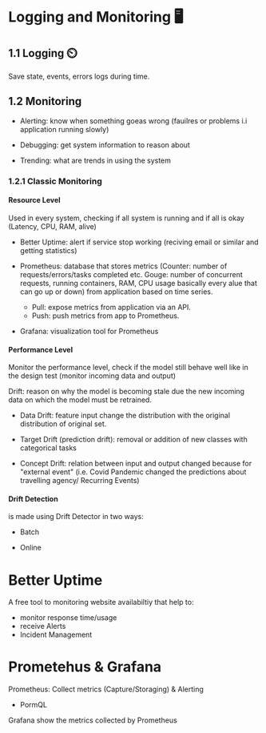 # Logging and Monitoring 🖥️

## 1.1 Logging ⏲️

Save state, events, errors logs during time.

## 1.2 Monitoring

- Alerting: know when something goeas wrong (fauilres or problems i.i application running slowly)

- Debugging: get system information to reason about

- Trending: what are trends in using the system

### 1.2.1 Classic Monitoring

#### Resource Level
Used in every system, checking if all system is running and if all is okay (Latency, CPU, RAM, alive)

- Better Uptime: alert if service stop working (reciving email or similar and getting statistics)

- Prometheus: database that stores metrics (Counter: number of requests/errors/tasks completed etc. Gouge: number of concurrent requests, running containers, RAM, CPU usage basically every alue that can go up or down) from application based on time series.

    - Pull: expose metrics from application via an API.
    - Push: push metrics from app to Prometheus.

- Grafana: visualization tool for Prometheus

#### Performance Level
Monitor the performance level, check if the model still behave well like in the design test (monitor incoming data and output)

Drift: reason on why the model is becoming stale due the new incoming data on which the model must be retrained.

- Data Drift: feature input change the distribution with the original distribution of original set.

- Target Drift (prediction drift): removal or addition of new classes with categorical tasks

- Concept Drift: relation between input and output changed because for "external event" (i.e. Covid Pandemic changed the predictions about travelling agency/ Recurring Events)


#### Drift Detection

is made using Drift Detector in two ways:

- Batch

- Online


# Better Uptime

A free tool to monitoring website availabiltiy that help to:

- monitor response time/usage
- receive Alerts
- Incident Management

# Prometehus & Grafana        

Prometheus: Collect metrics (Capture/Storaging) & Alerting

- PormQL  

Grafana show the metrics collected by Prometheus